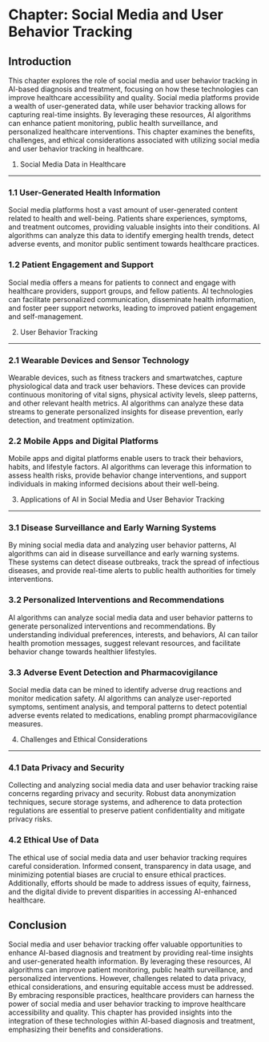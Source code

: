Chapter: Social Media and User Behavior Tracking
================================================

Introduction
------------

This chapter explores the role of social media and user behavior tracking in AI-based diagnosis and treatment, focusing on how these technologies can improve healthcare accessibility and quality. Social media platforms provide a wealth of user-generated data, while user behavior tracking allows for capturing real-time insights. By leveraging these resources, AI algorithms can enhance patient monitoring, public health surveillance, and personalized healthcare interventions. This chapter examines the benefits, challenges, and ethical considerations associated with utilizing social media and user behavior tracking in healthcare.

1. Social Media Data in Healthcare
----------------------------------

### 1.1 User-Generated Health Information

Social media platforms host a vast amount of user-generated content related to health and well-being. Patients share experiences, symptoms, and treatment outcomes, providing valuable insights into their conditions. AI algorithms can analyze this data to identify emerging health trends, detect adverse events, and monitor public sentiment towards healthcare practices.

### 1.2 Patient Engagement and Support

Social media offers a means for patients to connect and engage with healthcare providers, support groups, and fellow patients. AI technologies can facilitate personalized communication, disseminate health information, and foster peer support networks, leading to improved patient engagement and self-management.

2. User Behavior Tracking
-------------------------

### 2.1 Wearable Devices and Sensor Technology

Wearable devices, such as fitness trackers and smartwatches, capture physiological data and track user behaviors. These devices can provide continuous monitoring of vital signs, physical activity levels, sleep patterns, and other relevant health metrics. AI algorithms can analyze these data streams to generate personalized insights for disease prevention, early detection, and treatment optimization.

### 2.2 Mobile Apps and Digital Platforms

Mobile apps and digital platforms enable users to track their behaviors, habits, and lifestyle factors. AI algorithms can leverage this information to assess health risks, provide behavior change interventions, and support individuals in making informed decisions about their well-being.

3. Applications of AI in Social Media and User Behavior Tracking
----------------------------------------------------------------

### 3.1 Disease Surveillance and Early Warning Systems

By mining social media data and analyzing user behavior patterns, AI algorithms can aid in disease surveillance and early warning systems. These systems can detect disease outbreaks, track the spread of infectious diseases, and provide real-time alerts to public health authorities for timely interventions.

### 3.2 Personalized Interventions and Recommendations

AI algorithms can analyze social media data and user behavior patterns to generate personalized interventions and recommendations. By understanding individual preferences, interests, and behaviors, AI can tailor health promotion messages, suggest relevant resources, and facilitate behavior change towards healthier lifestyles.

### 3.3 Adverse Event Detection and Pharmacovigilance

Social media data can be mined to identify adverse drug reactions and monitor medication safety. AI algorithms can analyze user-reported symptoms, sentiment analysis, and temporal patterns to detect potential adverse events related to medications, enabling prompt pharmacovigilance measures.

4. Challenges and Ethical Considerations
----------------------------------------

### 4.1 Data Privacy and Security

Collecting and analyzing social media data and user behavior tracking raise concerns regarding privacy and security. Robust data anonymization techniques, secure storage systems, and adherence to data protection regulations are essential to preserve patient confidentiality and mitigate privacy risks.

### 4.2 Ethical Use of Data

The ethical use of social media data and user behavior tracking requires careful consideration. Informed consent, transparency in data usage, and minimizing potential biases are crucial to ensure ethical practices. Additionally, efforts should be made to address issues of equity, fairness, and the digital divide to prevent disparities in accessing AI-enhanced healthcare.

Conclusion
----------

Social media and user behavior tracking offer valuable opportunities to enhance AI-based diagnosis and treatment by providing real-time insights and user-generated health information. By leveraging these resources, AI algorithms can improve patient monitoring, public health surveillance, and personalized interventions. However, challenges related to data privacy, ethical considerations, and ensuring equitable access must be addressed. By embracing responsible practices, healthcare providers can harness the power of social media and user behavior tracking to improve healthcare accessibility and quality. This chapter has provided insights into the integration of these technologies within AI-based diagnosis and treatment, emphasizing their benefits and considerations.
